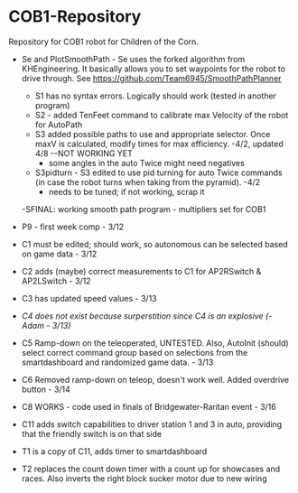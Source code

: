 # COB1-Repository
Repository for COB1 robot for Children of the Corn.

- Se and PlotSmoothPath - Se uses the forked algorithm from KHEngineering. It basically allows you to set waypoints for the robot to drive through. See https://github.com/Team6945/SmoothPathPlanner
  - S1 has no syntax errors. Logically should work (tested in another program)
  - S2 - added TenFeet command to calibrate max Velocity of the robot for AutoPath
  - S3 added possible paths to use and appropriate selector. Once maxV is calculated, modify times for max efficiency. -4/2, updated 4/8 --NOT WORKING YET
    - some angles in the auto Twice might need negatives
  - S3pidturn - S3 edited to use pid turning for auto Twice commands (in case the robot turns when taking from the pyramid). -4/2
    - needs to be tuned; if not working, scrap it 
    
   -SFINAL: working smooth path program - multipliers set for COB1

- P9 - first week comp - 3/12

- C1 must be edited; should work, so autonomous can be selected based on game data - 3/12
- C2 adds (maybe) correct measurements to C1 for AP2RSwitch & AP2LSwitch - 3/12
- C3 has updated speed values - 3/13
- *C4 does not exist because surperstition since C4 is an explosive (-Adam - 3/13)*
- C5 Ramp-down on the teleoperated, UNTESTED. Also, AutoInit (should) select correct command group based on selections from the smartdashboard and randomized game data. - 3/13
- C6 Removed ramp-down on teleop, doesn't work well. Added overdrive button - 3/14
- C8 WORKS - code used in finals of Bridgewater-Raritan event - 3/16
- C11 adds switch capabilities to driver station 1 and 3 in auto, providing that the friendly switch is on that side

- T1 is a copy of C11, adds timer to smartdashboard
- T2 replaces the count down timer with a count up for showcases and races. Also inverts the right block sucker motor due to new wiring
